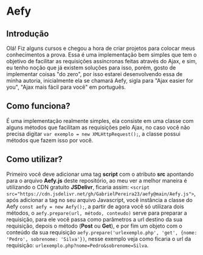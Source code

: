 # Aefy

## Introdução

 Olá! Fiz alguns cursos e chegou a hora de criar projetos para colocar meus conhecimentos a prova. Essa é uma implementação bem simples que tem o objetivo de facilitar as requisições assíncronas feitas através do Ajax, e sim, eu tenho noção que já existem soluções para isso, porém, gosto de implementar coisas "do zero", por isso estarei desenvolvendo essa de minha autoria, inicialmente ela se chamará Aefy, sigla para "Ajax easier for you", "Ajax mais fácil para você" em português.


 ## Como funciona?

 É uma implementação realmente simples, ela consiste em uma classe com alguns métodos que facilitam as requisições pelo Ajax, no caso você não precisa digitar ```var exemplo = new XMLHttpRequest();```, a classe possui métodos que fazem isso por você.

 ## Como utilizar?

 Primeiro você deve adicionar uma tag **script** com o atributo **src** apontando para o arquivo **Aefy.js** deste repositório, ao meu ver a melhor maneira é utilizando o CDN gratuito **JSDelivr**, ficaria assim: ```<script src="https://cdn.jsdelivr.net/gh/GabrielPereira23/aefy@main/Aefy.js">```, após adicionar a tag no seu arquivo Javascript, você instância a classe do Aefy ```const aefy = new Aefy();```, a partir de agora você só utilizara dois métodos, o ```aefy.prepare(url, método, conteudo)``` serve para preparar a requisição, para ele você passa como parâmetros a url destino da sua requisição, depois o método (**Post** ou **Get**), e por fim um objeto com o conteúdo da sua requisição ```aefy.prepare('urlexemplo.php', 'get', {nome: 'Pedro', sobrenome: 'Silva'})```, nesse exemplo veja como ficaria o url da requisição: ```urlexemplo.php?nome=Pedro&sobrenome=Silva```.